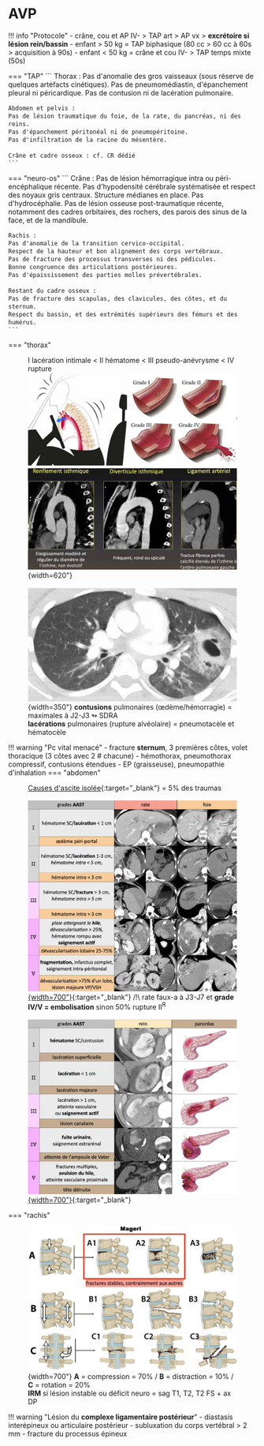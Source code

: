 # AVP

!!! info "Protocole"
    - crâne, cou et AP IV- > TAP art > AP vx > **excrétoire si lésion rein/bassin**
    - enfant > 50 kg = TAP biphasique (80 cc > 60 cc à 60s > acquisition à 90s)
    - enfant < 50 kg = crâne et cou IV- > TAP temps mixte (50s)

=== "TAP"
    ```
    Thorax :
    Pas d'anomalie des gros vaisseaux (sous réserve de quelques artéfacts cinétiques).
    Pas de pneumomédiastin, d'épanchement pleural ni péricardique.
    Pas de contusion ni de lacération pulmonaire.

    Abdomen et pelvis :
    Pas de lésion traumatique du foie, de la rate, du pancréas, ni des reins.
    Pas d'épanchement péritonéal ni de pneumopéritoine.
    Pas d'infiltration de la racine du mésentère.

    Crâne et cadre osseux : cf. CR dédié
    ```
=== "neuro-os"
    ```
    Crâne :
    Pas de lésion hémorragique intra ou péri-encéphalique récente.
    Pas d'hypodensité cérébrale systématisée et respect des noyaux gris centraux.
    Structure médianes en place. Pas d'hydrocéphalie.
    Pas de lésion osseuse post-traumatique récente, notamment des cadres orbitaires, des rochers, des parois des sinus de la face, et de la mandibule.

    Rachis :
    Pas d'anomalie de la transition cervico-occipital.
    Respect de la hauteur et bon alignement des corps vertébraux.
    Pas de fracture des processus transverses ni des pédicules.
    Bonne congruence des articulations postérieures.
    Pas d'épaississement des parties molles prévertébrales.

    Restant du cadre osseux :
    Pas de fracture des scapulas, des clavicules, des côtes, et du sternum.
    Respect du bassin, et des extrémités supérieurs des fémurs et des humérus.
    ```

<figure markdown="span"> </figure>

=== "thorax"
    <figure markdown="span">
        I lacération intimale < II hématome < III pseudo-anévrysme < IV rupture
        ![](assets/Ao.jpg){width=620"}  
        </br>
        ![](assets/pulm.jpg){width=350"}
        **contusions** pulmonaires (œdème/hémorragie) = maximales à J2-J3 ↬ SDRA  
        **lacérations** pulmonaires (rupture alvéolaire) = pneumotacèle et hématocèle
    </figure>
    !!! warning "Pc vital menacé"
        - fracture **sternum**, 3 premières côtes, volet thoracique (3 côtes avec 2 # chacune)
        - hémothorax, pneumothorax compressif, contusions étendues
        - EP (graisseuse), pneumopathie d'inhalation
=== "abdomen"
    <figure markdown="span">
        [Causes d'ascite isolée](https://radiopaedia.org/articles/isolated-free-fluid-in-trauma){:target="_blank"} = 5% des traumas  
        </br>
        [![](assets/AAST.jpg){width=700"}](https://radiopaedia.org/articles/aast-injury-scoring-scales){:target="_blank"}
        /!\ rate faux-a à J3-J7 et **grade IV/V = embolisation** sinon 50% rupture II<sup>R</sup>  
        </br>
        [![](assets/AAST2.jpg){width=700"}](https://radiopaedia.org/articles/aast-injury-scoring-scales){:target="_blank"}
    </figure>
=== "rachis"
    <figure markdown="span">
        ![](assets/Magerl.jpg){width=700"}
        **A** = compression = 70% / **B** = distraction = 10% / **C** = rotation = 20%  
        **IRM** si lésion instable ou déficit neuro = sag T1, T2, T2 FS + ax DP
    </figure>
    !!! warning "Lésion du **complexe ligamentaire postérieur**"
        - diastasis interépineux ou articulaire postérieur
        - subluxation du corps vertébral > 2 mm
        - fracture du processus épineux